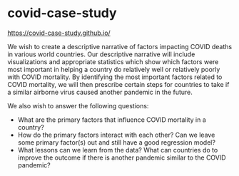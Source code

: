 # covid-case-study

https://covid-case-study.github.io/

We wish to create a descriptive narrative of factors impacting COVID deaths in various world countries.  Our descriptive narrative will include visualizations and appropriate statistics which show which factors were most important in helping a country do relatively well or relatively poorly with COVID mortality.  By identifying the most important factors related to COVID mortality, we will then prescribe certain steps for countries to take if a similar airborne virus caused another pandemic in the future.

We also wish to answer the following questions:
* What are the primary factors that influence COVID mortality in a country?
* How do the primary factors interact with each other?  Can we leave some primary factor(s) out and still have a good regression model?
* What lessons can we learn from the data?  What can countries do to improve the outcome if there is another pandemic similar to the COVID pandemic?
